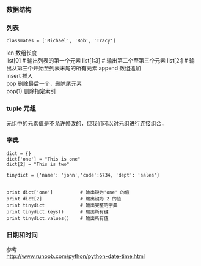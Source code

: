 ### 数据结构  
### 列表
```
classmates = ['Michael', 'Bob', 'Tracy']  
```
len  数组长度  
list[0]            # 输出列表的第一个元素
list[1:3]          # 输出第二个至第三个元素 
list[2:]           # 输出从第三个开始至列表末尾的所有元素
append  数组追加  
insert  插入  
pop  删除最后一个，删除尾元素  
pop(1)  删除指定索引  

### tuple  元组
元组中的元素值是不允许修改的，但我们可以对元组进行连接组合，  

### 字典  
```
dict = {}
dict['one'] = "This is one"
dict[2] = "This is two"
 
tinydict = {'name': 'john','code':6734, 'dept': 'sales'}
 
 
print dict['one']          # 输出键为'one' 的值
print dict[2]              # 输出键为 2 的值
print tinydict             # 输出完整的字典
print tinydict.keys()      # 输出所有键
print tinydict.values()    # 输出所有值
```
### 日期和时间  
参考  
http://www.runoob.com/python/python-date-time.html  

